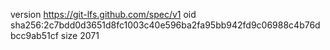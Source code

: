 version https://git-lfs.github.com/spec/v1
oid sha256:2c7bdd0d3651d8fc1003c40e596ba2fa95bb942fd9c06988c4b76dbcc9ab51cf
size 2071
